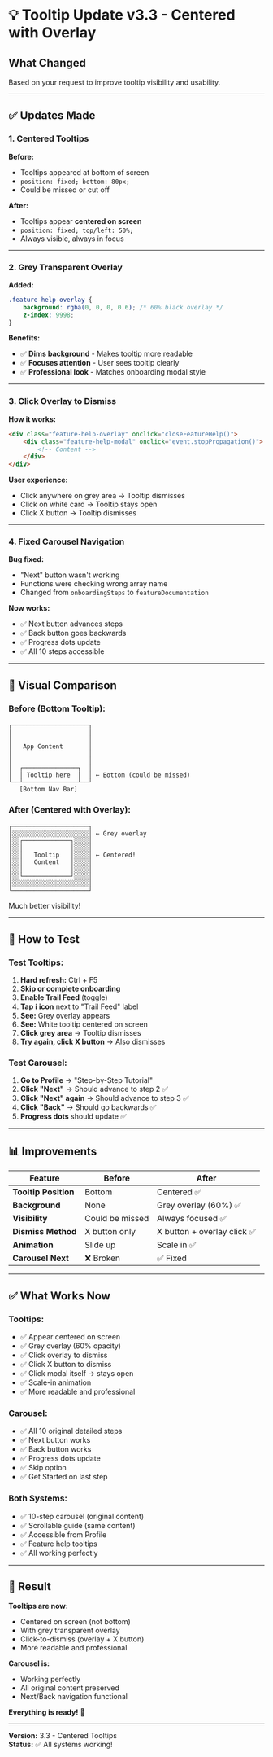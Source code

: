 # 💡 Tooltip Update v3.3 - Centered with Overlay

## What Changed

Based on your request to improve tooltip visibility and usability.

---

## ✅ Updates Made

### **1. Centered Tooltips**

**Before:**
- Tooltips appeared at bottom of screen
- `position: fixed; bottom: 80px;`
- Could be missed or cut off

**After:**
- Tooltips appear **centered on screen**
- `position: fixed; top/left: 50%;`
- Always visible, always in focus

---

### **2. Grey Transparent Overlay**

**Added:**
```css
.feature-help-overlay {
    background: rgba(0, 0, 0, 0.6); /* 60% black overlay */
    z-index: 9998;
}
```

**Benefits:**
- ✅ **Dims background** - Makes tooltip more readable
- ✅ **Focuses attention** - User sees tooltip clearly
- ✅ **Professional look** - Matches onboarding modal style

---

### **3. Click Overlay to Dismiss**

**How it works:**
```html
<div class="feature-help-overlay" onclick="closeFeatureHelp()">
    <div class="feature-help-modal" onclick="event.stopPropagation()">
        <!-- Content -->
    </div>
</div>
```

**User experience:**
- Click anywhere on grey area → Tooltip dismisses
- Click on white card → Tooltip stays open
- Click X button → Tooltip dismisses

---

### **4. Fixed Carousel Navigation**

**Bug fixed:**
- "Next" button wasn't working
- Functions were checking wrong array name
- Changed from `onboardingSteps` to `featureDocumentation`

**Now works:**
- ✅ Next button advances steps
- ✅ Back button goes backwards
- ✅ Progress dots update
- ✅ All 10 steps accessible

---

## 🎨 Visual Comparison

### **Before (Bottom Tooltip):**
```
┌─────────────────────┐
│                     │
│                     │
│   App Content       │
│                     │
│                     │
│  ┌───────────────┐  │
│  │ Tooltip here  │  │ ← Bottom (could be missed)
└──┴───────────────┴──┘
   [Bottom Nav Bar]
```

### **After (Centered with Overlay):**
```
┌─────────────────────┐
│░░░░░░░░░░░░░░░░░░░░░│ ← Grey overlay
│░░┌─────────────┐░░░░│
│░░│             │░░░░│
│░░│   Tooltip   │░░░░│ ← Centered!
│░░│   Content   │░░░░│
│░░│             │░░░░│
│░░└─────────────┘░░░░│
│░░░░░░░░░░░░░░░░░░░░░│
└─────────────────────┘
```

Much better visibility!

---

## 🎯 How to Test

### **Test Tooltips:**

1. **Hard refresh:** Ctrl + F5
2. **Skip or complete onboarding**
3. **Enable Trail Feed** (toggle)
4. **Tap ℹ️ icon** next to "Trail Feed" label
5. **See:** Grey overlay appears
6. **See:** White tooltip centered on screen
7. **Click grey area** → Tooltip dismisses
8. **Try again, click X button** → Also dismisses

### **Test Carousel:**

1. **Go to Profile** → "Step-by-Step Tutorial"
2. **Click "Next"** → Should advance to step 2 ✅
3. **Click "Next" again** → Should advance to step 3 ✅
4. **Click "Back"** → Should go backwards ✅
5. **Progress dots** should update ✅

---

## 📊 Improvements

| Feature | Before | After |
|---------|--------|-------|
| **Tooltip Position** | Bottom | Centered ✅ |
| **Background** | None | Grey overlay (60%) ✅ |
| **Visibility** | Could be missed | Always focused ✅ |
| **Dismiss Method** | X button only | X button + overlay click ✅ |
| **Animation** | Slide up | Scale in ✅ |
| **Carousel Next** | ❌ Broken | ✅ Fixed |

---

## ✅ What Works Now

### **Tooltips:**
- ✅ Appear centered on screen
- ✅ Grey overlay (60% opacity)
- ✅ Click overlay to dismiss
- ✅ Click X button to dismiss
- ✅ Click modal itself → stays open
- ✅ Scale-in animation
- ✅ More readable and professional

### **Carousel:**
- ✅ All 10 original detailed steps
- ✅ Next button works
- ✅ Back button works
- ✅ Progress dots update
- ✅ Skip option
- ✅ Get Started on last step

### **Both Systems:**
- ✅ 10-step carousel (original content)
- ✅ Scrollable guide (same content)
- ✅ Accessible from Profile
- ✅ Feature help tooltips
- ✅ All working perfectly

---

## 🎉 Result

**Tooltips are now:**
- Centered on screen (not bottom)
- With grey transparent overlay
- Click-to-dismiss (overlay + X button)
- More readable and professional

**Carousel is:**
- Working perfectly
- All original content preserved
- Next/Back navigation functional

**Everything is ready!** 🚀

---

**Version:** 3.3 - Centered Tooltips  
**Status:** ✅ All systems working!

